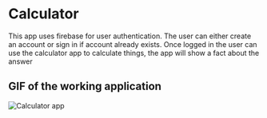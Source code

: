 # Calculator

This app uses firebase for user authentication. The user can either create an account or sign in if account already exists.
Once logged in the user can use the calculator app to calculate things, the app will show a fact about the answer

## GIF of the working application
![Calculator app](https://user-images.githubusercontent.com/47771507/125076547-af65a300-e0dd-11eb-89fb-db3cf5c7216f.gif)
